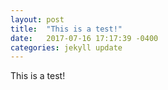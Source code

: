 ```yaml
---
layout: post
title:  "This is a test!"
date:   2017-07-16 17:17:39 -0400
categories: jekyll update
---
```


This is a test!

